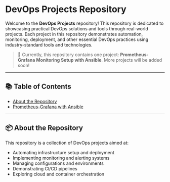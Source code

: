 # DevOps Projects Repository

Welcome to the **DevOps Projects** repository! This repository is dedicated to showcasing practical DevOps solutions and tools through real-world projects. Each project in this repository demonstrates automation, monitoring, deployment, and other essential DevOps practices using industry-standard tools and technologies.

> 🚀 Currently, this repository contains one project: **Prometheus-Grafana Monitoring Setup with Ansible**. More projects will be added soon!

---

## 📚 Table of Contents

- [About the Repository](#about-the-repository)
- [Prometheus-Grafana with Ansible](prometheus-grafana-ansible/)
  
 
---

## 📦 About the Repository

This repository is a collection of DevOps projects aimed at:

- Automating infrastructure setup and deployment
- Implementing monitoring and alerting systems
- Managing configurations and environments
- Demonstrating CI/CD pipelines
- Exploring cloud and container orchestration

 
